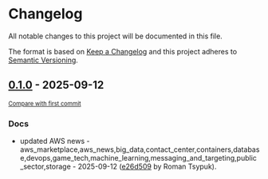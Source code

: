 # Changelog

All notable changes to this project will be documented in this file.

The format is based on [Keep a Changelog](http://keepachangelog.com/en/1.0.0/)
and this project adheres to [Semantic Versioning](http://semver.org/spec/v2.0.0.html).

<!-- insertion marker -->
## [0.1.0](https://github.com/tsypuk/aws-news/releases/tag/ver-2025-09-120.1.0) - 2025-09-12

<small>[Compare with first commit](https://github.com/tsypuk/aws-news/compare/ab90cd31d16682ca70a86a74513ee6ea71be7913...ver-2025-09-12)</small>

### Docs

- updated AWS news - aws_marketplace,aws_news,big_data,contact_center,containers,database,devops,game_tech,machine_learning,messaging_and_targeting,public_sector,storage - 2025-09-12 ([e26d509](https://github.com/tsypuk/aws-news/commit/e26d5094a4c7d4bf9c20509d3434b321b03ec980) by Roman Tsypuk).

